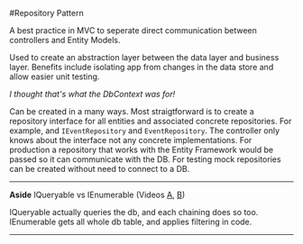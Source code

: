 #Repository Pattern

A best practice in MVC to seperate direct communication between controllers and Entity Models.

Used to create an abstraction layer between the data layer and business layer. Benefits include isolating app from changes in the data store and allow easier unit testing.

*I thought that's what the DbContext was for!*

Can be created in a many ways. Most straigtforward is to create a repository interface for all entities and associated concrete repositories. For example, and `IEventRepository` and `EventRepository`. The controller only knows about the interface not any concrete implementations. For production a repository that works with the Entity Framework would be passed so it can communicate with the DB. For testing mock repositories can be created without need to connect to a DB.

-----

**Aside** IQueryable vs IEnumerable (Videos [A][1], [B][2])

IQueryable actually queries the db, and each chaining does so too.
IEnumerable gets all whole db table, and applies filtering in code.

-----


<!--- References --->
[1]: https://www.youtube.com/watch?v=7ssbfLdQGyg
[2]: https://www.youtube.com/watch?v=RYvuaU47h2w